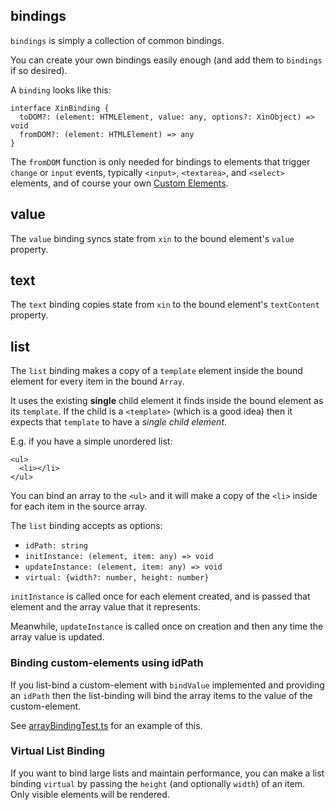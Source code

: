 ## bindings

`bindings` is simply a collection of common bindings.

You can create your own bindings easily enough (and add them to `bindings` if so desired).

A `binding` looks like this:

    interface XinBinding {
      toDOM?: (element: HTMLElement, value: any, options?: XinObject) => void
      fromDOM?: (element: HTMLElement) => any
    }

The `fromDOM` function is only needed for bindings to elements that trigger `change` or `input`
events, typically `<input>`, `<textarea>`, and `<select>` elements, and of course your
own [Custom Elements](web-components.md).

## value

The `value` binding syncs state from `xin` to the bound element's `value` property.

## text

The `text` binding copies state from `xin` to the bound element's `textContent` property.

## list

The `list` binding makes a copy of a `template` element inside the bound element
for every item in the bound `Array`.

It uses the existing **single** child element it finds inside the bound element
as its `template`. If the child is a `<template>` (which is a good idea) then it
expects that `template` to have a *single child element*.

E.g. if you have a simple unordered list:

    <ul>
      <li></li>
    </ul>

You can bind an array to the `<ul>` and it will make a copy of the `<li>` inside
for each item in the source array.

The `list` binding accepts as options:
- `idPath: string`
- `initInstance: (element, item: any) => void`
- `updateInstance: (element, item: any) => void` 
- `virtual: {width?: number, height: number}`

`initInstance` is called once for each element created, and is passed
that element and the array value that it represents.

Meanwhile, `updateInstance` is called once on creation and then any time the 
array value is updated.

### Binding custom-elements using idPath

If you list-bind a custom-element with `bindValue` implemented and providing an
`idPath` then the list-binding will bind the array items to the value of the 
custom-element.

See [arrayBindingTest.ts](../demo/ArrayBindingTest.ts) for an example of this.

### Virtual List Binding

If you want to bind large lists and maintain performance, you can make a list
binding `virtual` by passing the `height` (and optionally `width`) of an item.
Only visible elements will be rendered.